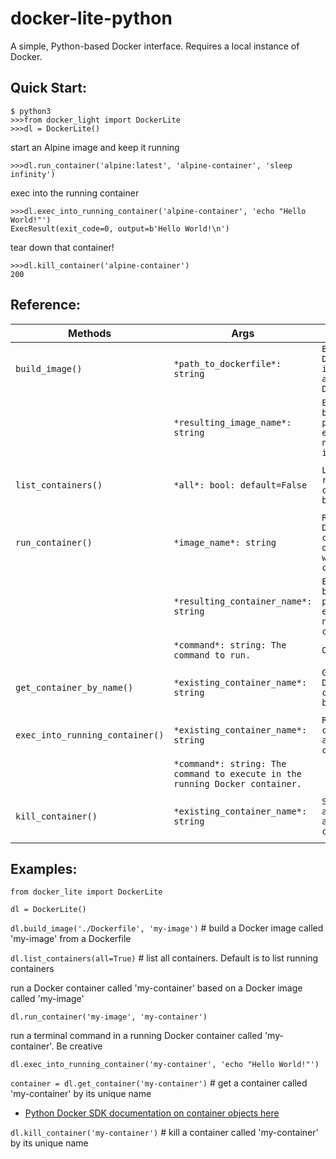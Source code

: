 # docker-lite-python
A simple, Python-based Docker interface. Requires a local instance of Docker.

## Quick Start:
```
$ python3
>>>from docker_light import DockerLite
>>>dl = DockerLite()
```

start an Alpine image and keep it running
```
>>>dl.run_container('alpine:latest', 'alpine-container', 'sleep infinity')
```
exec into the running container
```
>>>dl.exec_into_running_container('alpine-container', 'echo "Hello World!"')
ExecResult(exit_code=0, output=b'Hello World!\n')
```
tear down that container!
```
>>>dl.kill_container('alpine-container')
200
```

## Reference:

| Methods | Args | Overview |
|---------|------|----------|
|`build_image()`|`*path_to_dockerfile*: string`|`Build a Docker image from a local Dockerfile.`|
||`*resulting_image_name*: string`|`Enforces best practice of explicitly naming images.`|
||||
|`list_containers()`|`*all*: bool: default=False`|`List running containers by default.`|
||||
|`run_container()`|`*image_name*: string`|`Run a Docker container, optionally with a command.`|
||`*resulting_container_name*: string`|`Enforces best practice of explicitly naming containers.`|
||`*command*: string: The command to run. `|`Optional.`|
||||
|`get_container_by_name()`|`*existing_container_name*: string`|`Get a Docker container by name.`|
||||
|`exec_into_running_container()`|`*existing_container_name*: string`|`Run a command in an active container.`|
||`*command*: string: The command to execute in the running Docker container.`|
||||
|`kill_container()`|`*existing_container_name*: string`|`Shut down and delete a container.`|
||||

## Examples:
```
from docker_lite import DockerLite

dl = DockerLite()
```
`dl.build_image('./Dockerfile', 'my-image')` # build a Docker image called 'my-image' from a Dockerfile

`dl.list_containers(all=True)` # list all containers. Default is to list running containers

run a Docker container called 'my-container' based on a Docker image called 'my-image'

`dl.run_container('my-image', 'my-container')` 

run a terminal command in a running Docker container called 'my-container'. Be creative

`dl.exec_into_running_container('my-container', 'echo "Hello World!"')`

`container = dl.get_container('my-container')` # get a container called 'my-container' by its unique name
 - [Python Docker SDK documentation on container objects here](https://docker-py.readthedocs.io/en/stable/containers.html#container-objects)

`dl.kill_container('my-container')` # kill a container called 'my-container' by its unique name
